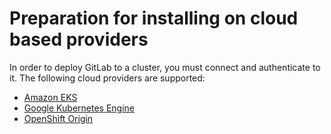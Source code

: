 # Preparation for installing on cloud based providers

In order to deploy GitLab to a cluster, you must connect and authenticate to it.
The following cloud providers are supported:

- [Amazon EKS](eks.md)
- [Google Kubernetes Engine](gke.md)
- [OpenShift Origin](openshift.md)
